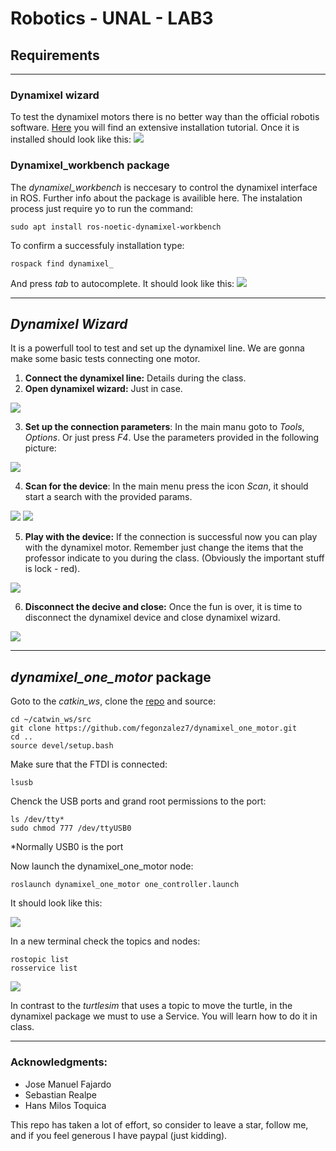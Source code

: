 # Robotics - UNAL - LAB3

## Requirements
------
### Dynamixel wizard
To test the dynamixel motors there is no better way than the official robotis software. [Here](https://emanual.robotis.com/docs/en/software/dynamixel/dynamixel_wizard2/) you will find an extensive installation tutorial. Once it is installed should look like this:
![](https://i.postimg.cc/wMLrh23Y/Screenshot-from-2022-03-04-20-44-38.png) 

### Dynamixel_workbench package
The *dynamixel_workbench* is neccesary to control the dynamixel interface in ROS. Further info about the package is availible here. The instalation process just require yo to run the command:
```console
sudo apt install ros-noetic-dynamixel-workbench
```

To confirm a successfuly installation type:
```console
rospack find dynamixel_
```
And press *tab* to autocomplete. It should look like this:
![](https://i.postimg.cc/mg85NtZk/Screenshot-from-2022-03-04-20-52-05.png)

------
## *Dynamixel Wizard*
It is a powerfull tool to test and set up the dynamixel line. We are gonna make some basic tests connecting one motor.
 
 1. **Connect the dynamixel line:** Details during the class.
 2. **Open dynamixel wizard:** Just in case.

 ![](https://i.postimg.cc/wMqNVTjx/Screenshot-from-2022-03-04-21-09-04.png)

 3. **Set up the connection parameters**: In the main manu goto to *Tools*, *Options*. Or just press *F4*. Use the parameters provided in the following picture:

 ![](https://i.postimg.cc/6302yJLk/Screenshot-from-2022-03-04-21-03-55.png)

 4. **Scan for the device**: In the main menu press the icon *Scan*, it should start a search with the provided params.

 ![](https://i.postimg.cc/VL5rLhSh/Screenshot-from-2022-03-04-21-13-26.png)
 ![](https://i.postimg.cc/rsHpr8dP/Screenshot-from-2022-03-04-21-14-33.png)

 5. **Play with the device:** If the connection is successful now you can play with the dynamixel motor. Remember just change the items that the professor indicate to you during the class. (Obviously the important stuff is lock - red).

 ![](https://i.postimg.cc/Gmy4vsxJ/Screenshot-from-2022-03-04-21-03-09.png)

 6. **Disconnect the decive and close:** Once the fun is over, it is time to disconnect the dynamixel device and close dynamixel wizard.

 ![](https://i.postimg.cc/5tJ2vK0b/Screenshot-from-2022-03-04-23-04-31.png)

------
## *dynamixel_one_motor* package
Goto to the *catkin_ws*, clone the [repo](https://github.com/fegonzalez7/dynamixel_one_motor.git) and source:
```console
cd ~/catwin_ws/src
git clone https://github.com/fegonzalez7/dynamixel_one_motor.git
cd ..
source devel/setup.bash
```

Make sure that the FTDI is connected:
```console
lsusb
```

Chenck the USB ports and grand root permissions to the port:
```console
ls /dev/tty*
sudo chmod 777 /dev/ttyUSB0
```
*Normally USB0 is the port

Now launch the dynamixel_one_motor node:
```console
roslaunch dynamixel_one_motor one_controller.launch
```
It should look like this:

![](https://i.postimg.cc/y8414p0c/Screenshot-from-2022-03-04-22-53-53.png)

In a new terminal check the topics and nodes:
```console
rostopic list
rosservice list
```
![](https://i.postimg.cc/TPTThy7P/Screenshot-from-2022-03-04-22-54-35.png)

In contrast to the *turtlesim* that uses a topic to move the turtle, in the dynamixel package we must to use a Service. You will learn how to do it in class.

-----

### Acknowledgments:

 - Jose Manuel Fajardo
 - Sebastian Realpe
 - Hans Milos Toquica

This repo has taken a lot of effort, so consider to leave a star, follow me, and if you feel generous I have paypal (just kidding).
